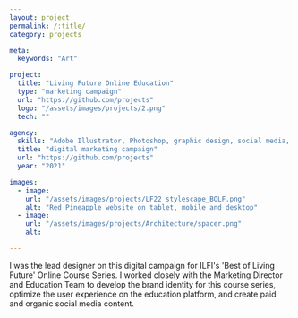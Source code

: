 ```yaml
---
layout: project
permalink: /:title/
category: projects

meta:
  keywords: "Art"

project:
  title: "Living Future Online Education"
  type: "marketing campaign"
  url: "https://github.com/projects"
  logo: "/assets/images/projects/2.png"
  tech: ""

agency:
  skills: "Adobe Illustrator, Photoshop, graphic design, social media, Wordpress"
  title: "digital marketing campaign"
  url: "https://github.com/projects"
  year: "2021"

images:
  - image:
    url: "/assets/images/projects/LF22 stylescape_BOLF.png"
    alt: "Red Pineapple website on tablet, mobile and desktop"  
  - image:
    url: "/assets/images/projects/Architecture/spacer.png"
    alt: 

---
```

<p>I was the lead designer on this digital campaign for ILFI's 'Best of Living Future' Online Course Series. I worked closely with the Marketing Director and Education Team to develop the brand identity for this course series, optimize the user experience on the education platform, and create paid and organic social media content. </p>